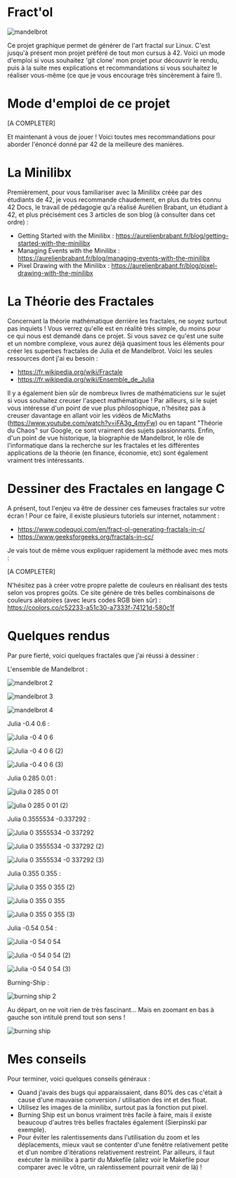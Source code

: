 # Fract'ol

![mandelbrot](https://user-images.githubusercontent.com/96736158/176945434-98e6fdc4-20b8-4d44-beb0-0771e4b98b23.png)

Ce projet graphique permet de générer de l'art fractal sur Linux. C'est jusqu'à présent mon projet préféré de tout mon cursus à 42. Voici un mode d'emploi si vous souhaitez 'git clone' mon projet pour découvrir le rendu, puis à la suite mes explications et recommandations si vous souhaitez le réaliser vous-même (ce que je vous encourage très sincèrement à faire !).

# Mode d'emploi de ce projet

[A COMPLETER]

Et maintenant à vous de jouer ! Voici toutes mes recommandations pour aborder l'énoncé donné par 42 de la meilleure des manières.

# La Minilibx

Premièrement, pour vous familiariser avec la Minilibx créée par des étudiants de 42, je vous recommande chaudement, en plus du très connu 42 Docs, le travail de pédagogie qu'a réalisé Aurélien Brabant, un étudiant à 42, et plus précisément ces 3 articles de son blog (à consulter dans cet ordre) :

* Getting Started with the Minilibx : https://aurelienbrabant.fr/blog/getting-started-with-the-minilibx 
* Managing Events with the Minilibx : https://aurelienbrabant.fr/blog/managing-events-with-the-minilibx
* Pixel Drawing with the Minilibx : https://aurelienbrabant.fr/blog/pixel-drawing-with-the-minilibx

# La Théorie des Fractales

Concernant la théorie mathématique derrière les fractales, ne soyez surtout pas inquiets ! Vous verrez qu'elle est en réalité très simple, du moins pour ce qui nous est demandé dans ce projet. Si vous savez ce qu'est une suite et un nombre complexe, vous aurez déjà quasiment tous les éléments pour créer les superbes fractales de Julia et de Mandelbrot. Voici les seules ressources dont j'ai eu besoin :

* https://fr.wikipedia.org/wiki/Fractale
* https://fr.wikipedia.org/wiki/Ensemble_de_Julia

Il y a également bien sûr de nombreux livres de mathématiciens sur le sujet si vous souhaitez creuser l'aspect mathématique ! Par ailleurs, si le sujet vous intéresse d'un point de vue plus philosophique, n'hésitez pas à creuser davantage en allant voir les vidéos de MicMaths (https://www.youtube.com/watch?v=iFA3g_4myFw) ou en tapant "Théorie du Chaos" sur Google, ce sont vraiment des sujets passionnants.  Enfin, d'un point de vue historique, la biographie de Mandelbrot, le rôle de l'informatique dans la recherche sur les fractales et les différentes applications de la théorie (en finance, économie, etc) sont également vraiment très intéressants.

# Dessiner des Fractales en langage C

A présent, tout l'enjeu va être de dessiner ces fameuses fractales sur votre écran ! Pour ce faire, il existe plusieurs tutoriels sur internet, notamment :
* https://www.codequoi.com/en/fract-ol-generating-fractals-in-c/
* https://www.geeksforgeeks.org/fractals-in-cc/

Je vais tout de même vous expliquer rapidement la méthode avec mes mots : 

[A COMPLETER]

N'hésitez pas à créer votre propre palette de couleurs en réalisant des tests selon vos propres goûts. Ce site génère de très belles combinaisons de couleurs aléatoires (avec leurs codes RGB bien sûr) : https://coolors.co/c52233-a51c30-a7333f-74121d-580c1f

# Quelques rendus

Par pure fierté, voici quelques fractales que j'ai réussi à dessiner :

L'ensemble de Mandelbrot :

![mandelbrot 2](https://user-images.githubusercontent.com/96736158/176944181-1019b96a-dd38-42d6-8251-d129fc600ba0.png) 

![mandelbrot 3](https://user-images.githubusercontent.com/96736158/176944286-d2d484fb-bfd9-412e-82f0-bfe83b0e5586.png) 

![mandelbrot 4](https://user-images.githubusercontent.com/96736158/176944291-90a7386d-6072-4083-bc12-2a7eb02e9b63.png)

Julia -0.4 0.6 :

![Julia -0 4 0 6](https://user-images.githubusercontent.com/96736158/176944578-37d2cd00-5ddb-4560-acd4-8fd5c6aa5d3c.png)

![Julia -0 4 0 6 (2)](https://user-images.githubusercontent.com/96736158/176944605-f39e8057-bb22-4671-bf16-845bdc9e1071.png)

![Julia -0 4 0 6 (3)](https://user-images.githubusercontent.com/96736158/176944634-3aa13102-c284-4471-ab16-fa208e422982.png)

Julia 0.285 0.01 :

![julia 0 285 0 01](https://user-images.githubusercontent.com/96736158/176945006-208a3fb8-c776-461f-a8f8-fc4c9c89428b.png)

![julia 0 285 0 01 (2)](https://user-images.githubusercontent.com/96736158/176945036-6aa05fd8-5903-4cf3-8c79-4efca9f63531.png)

Julia 0.3555534 -0.337292 :

![Julia 0 3555534 -0 337292](https://user-images.githubusercontent.com/96736158/176945211-c2c8d099-4fde-42cf-a0d2-261258c91327.png)

![Julia 0 3555534 -0 337292 (2)](https://user-images.githubusercontent.com/96736158/176945220-7bf6bcc4-a876-4467-99fe-39e004275536.png)

![Julia 0 3555534 -0 337292 (3)](https://user-images.githubusercontent.com/96736158/176945226-0c80cd47-6824-4aca-be2f-b74041270112.png)

Julia 0.355 0.355 :

![Julia 0 355 0 355 (2)](https://user-images.githubusercontent.com/96736158/176945307-8afc6b34-7844-4e2b-863f-eebeddb1bcf8.png)

![Julia 0 355 0 355](https://user-images.githubusercontent.com/96736158/176945321-a7dc23f2-63b2-4224-8cfd-156434184776.png)

![Julia 0 355 0 355 (3)](https://user-images.githubusercontent.com/96736158/176945326-0bef1656-ce10-465e-b05f-f7d9436c9920.png)

Julia -0.54 0.54 :

![Julia -0 54 0 54 ](https://user-images.githubusercontent.com/96736158/176945358-e5ba8880-8bca-406f-8e74-868e705b1099.png)

![Julia -0 54 0 54 (2)](https://user-images.githubusercontent.com/96736158/176945362-d72d7fb5-d3f9-4531-8c1f-76f053202c0f.png)

![Julia -0 54 0 54 (3)](https://user-images.githubusercontent.com/96736158/176945365-cbdaafc8-89a9-4ac3-8da1-f8b281c21188.png)

Burning-Ship :

![burning ship 2](https://user-images.githubusercontent.com/96736158/176945742-72b7633d-1b2d-48f6-958d-756954bd3577.png)

Au départ, on ne voit rien de très fascinant... Mais en zoomant en bas à gauche son intitulé prend tout son sens !

![burning ship](https://user-images.githubusercontent.com/96736158/176945808-b98494eb-68e3-4b02-8c5b-b53e6e41cca1.png)

# Mes conseils

Pour terminer, voici quelques conseils généraux  :
- Quand j'avais des bugs qui apparaissaient, dans 80% des cas c'était à cause d'une mauvaise conversion / utilisation des int et des float.
- Utilisez les images de la minilibx, surtout pas la fonction put pixel.
- Burning Ship est un bonus vraiment très facile à faire, mais il existe beaucoup d'autres très belles fractales également (Sierpinski par exemple).
- Pour éviter les ralentissements dans l'utilisation du zoom et les déplacements, mieux vaut se contenter d'une fenêtre relativement petite et d'un nombre d'itérations relativement restreint. Par ailleurs, il faut exécuter la minilibx à partir du Makefile (allez voir le Makefile pour comparer avec le vôtre, un ralentissement pourrait venir de là) !



